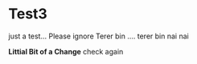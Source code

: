 # Test3
just a test... Please ignore
Terer bin .... terer bin nai nai


**Littial Bit of a Change**
 check again
 
